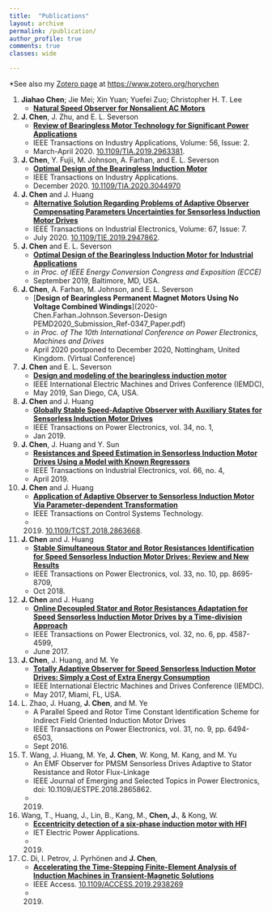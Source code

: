 ```yaml
---
title:  "Publications"
layout: archive
permalink: /publication/
author_profile: true
comments: true
classes: wide

---
```


*See also my [Zotero page](https://www.zotero.org/horychen) at https://www.zotero.org/horychen


1. **Jiahao Chen**; Jie Mei; Xin Yuan; Yuefei Zuo; Christopher H. T. Lee
	- [**Natural Speed Observer for Nonsalient AC Motors**](https://github.com/horychen/Publications/blob/master/2021-Chen.Lee-NSOAF-EA.pdf)
2. **J. Chen**, J. Zhu, and E. L. Severson
	- [**Review of Bearingless Motor Technology for Significant Power Applications**](https://github.com/horychen/Publications/blob/master/2019-chen.zhu.severson-Review.pdf)
	- IEEE Transactions on Industry Applications, Volume: 56, Issue: 2.
	- March-April 2020. [10.1109/TIA.2019.2963381](doi.org/10.1109/TIA.2019.2963381).
2. **J. Chen**, Y. Fujii, M. Johnson, A. Farhan, and E. L. Severson
    - [**Optimal Design of the Bearingless Induction Motor**](https://github.com/horychen/Publications/blob/master/2020-Chen.Fujii.Johnson.Farhan.Severson-TIA-Optimal-EA.pdf)
    - IEEE Transactions on Industry Applications.
    - December 2020. [10.1109/TIA.2020.3044970](doi.org/10.1109/TIA.2020.3044970)
3. **J. Chen** and J. Huang
    - [**Alternative Solution Regarding Problems of Adaptive Observer Compensating Parameters Uncertainties for Sensorless Induction Motor Drives**](https://github.com/horychen/Publications/blob/master/2019-Chen.Huang-Alternative%20EA.pdf)
    - IEEE Transactions on Industrial Electronics, Volume: 67, Issue: 7.
    - July 2020. [10.1109/TIE.2019.2947862](doi.org/10.1109/TIE.2019.2947862).
4. **J. Chen** and E. L. Severson
    - [**Optimal Design of the Bearingless Induction Motor for Industrial Applications**](https://github.com/horychen/Publications/blob/master/2019-Chen.Severson-Optimal%20(ECCE%202019).pdf)
    - *in Proc. of IEEE Energy Conversion Congress and Exposition (ECCE)*
    - September 2019, Baltimore, MD, USA.
5. **J. Chen**, A. Farhan, M. Johnson, and E. L. Severson
    - [**Design of Bearingless Permanent Magnet Motors Using No Voltage Combined Windings**](2020-Chen.Farhan.Johnson.Severson-Design PEMD2020_Submission_Ref-0347_Paper.pdf)
    - *in Proc. of The 10th International Conference on Power Electronics, Machines and Drives*
    - April 2020 postponed to December 2020, Nottingham, United Kingdom. (Virtual Conference)
6. **J. Chen** and E. L. Severson
    - [**Design and modeling of the bearingless induction motor**](https://github.com/horychen/Publications/blob/master/2019-Chen.Severson-Design.pdf)
    - IEEE International Electric Machines and Drives Conference (IEMDC), 
    - May 2019, San Diego, CA, USA.
7. **J. Chen** and J. Huang
    - [**Globally Stable Speed-Adaptive Observer with Auxiliary States for Sensorless Induction Motor Drives**](https://github.com/horychen/Publications/blob/master/2018-Chen.Huang-Globally%20LyReg%20-%20Early%20Access%20Version.pdf)
    - IEEE Transactions on Power Electronics, vol. 34, no. 1, 
    - Jan 2019.
8. **J. Chen**, J. Huang and Y. Sun
    - [**Resistances and Speed Estimation in Sensorless Induction Motor Drives Using a Model with Known Regressors**](https://github.com/horychen/Publications/blob/master/2018-Chen.Huang.ea-Resistances%20-%20Early%20Access.pdf)
    - IEEE Transactions on Industrial Electronics, vol. 66, no. 4, 
    - April 2019.
9. **J. Chen** and J. Huang
    - [**Application of Adaptive Observer to Sensorless Induction Motor Via Parameter-dependent Transformation**](https://github.com/horychen/Publications/blob/master/2018-Chen.Huang-Application%20EA%2008454267.pdf)
    - IEEE Transactions on Control Systems Technology.
    - 2019. [10.1109/TCST.2018.2863668](doi.org/10.1109/TCST.2018.2863668).
10. **J. Chen** and J. Huang
    - [**Stable Simultaneous Stator and Rotor Resistances Identification for Speed Sensorless Induction Motor Drives: Review and New Results**](https://github.com/horychen/Publications/blob/master/2017-Chen.Huang-Stable%20EMFState%20Early%20Access%20Version.pdf)
    - IEEE Transactions on Power Electronics, vol. 33, no. 10, pp. 8695-8709, 
    - Oct 2018.
11. **J. Chen** and J. Huang
      - [**Online Decoupled Stator and Rotor Resistances Adaptation for Speed Sensorless Induction Motor Drives by a Time-division Approach**](https://github.com/horychen/Publications/blob/master/2017-Chen.Huang-Online%20EA.pdf)
      - IEEE Transactions on Power Electronics, vol. 32, no. 6, pp. 4587-4599, 
      - June 2017.
12. **J. Chen**, J. Huang, and M. Ye
      - [**Totally Adaptive Observer for Speed Sensorless Induction Motor Drives: Simply a Cost of Extra Energy Consumption**](https://github.com/horychen/Publications/blob/master/2017-Chen.Huang.ea-Totally.pdf)
      - IEEE International Electric Machines and Drives Conference (IEMDC).
      - May 2017, Miami, FL, USA.
13. L. Zhao, J. Huang, **J. Chen**, and M. Ye
      - A Parallel Speed and Rotor Time Constant Identification Scheme for Indirect Field Oriented Induction Motor Drives
      - IEEE Transactions on Power Electronics, vol. 31, no. 9, pp. 6494-6503, 
      - Sept 2016.
14. T. Wang, J. Huang, M. Ye, **J. Chen**, W. Kong, M. Kang, and M. Yu
      - An EMF Observer for PMSM Sensorless Drives Adaptive to Stator Resistance and Rotor Flux-Linkage
      - IEEE Journal of Emerging and Selected Topics in Power Electronics, doi: 10.1109/JESTPE.2018.2865862.
      - 2019.
15. Wang, T., Huang, J., Lin, B., Kang, M., **Chen, J.**, & Kong, W.
      - [**Eccentricity detection of a six-phase induction motor with HFI**](https://github.com/horychen/Publications/blob/master/wt-2019-eccentricity.pdf)
      - IET Electric Power Applications.
      - 2019.
16. C. Di, I. Petrov, J. Pyrhönen and **J. Chen**, 
      - [**Accelerating the Time-Stepping Finite-Element Analysis of Induction Machines in Transient-Magnetic Solutions**](http://ieeexplore.ieee.org/stamp/stamp.jsp?tp=&arnumber=8819918&isnumber=6514899)
      - IEEE Access. [10.1109/ACCESS.2019.2938269](doi.org/10.1109/ACCESS.2019.2938269)
      - 2019.

